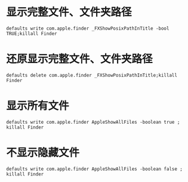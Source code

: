 # 显示完整文件、文件夹路径
`defaults write com.apple.finder _FXShowPosixPathInTitle -bool TRUE;killall Finder`

# 还原显示完整文件、文件夹路径
`defaults delete com.apple.finder _FXShowPosixPathInTitle;killall Finder`

# 显示所有文件
`defaults write com.apple.finder AppleShowAllFiles -boolean true ; killall Finder`

# 不显示隐藏文件
`defaults write com.apple.finder AppleShowAllFiles -boolean false ; killall Finder`